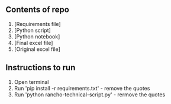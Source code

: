 ## Contents of repo

1. [Requirements file] 
2. [Python script]
3. [Python notebook]
4. [Final excel file] 
5. [Original excel file]  

## Instructions to run 

1. Open terminal 
2. Run 'pip install -r requirements.txt' - remove the quotes
3. Run 'python rancho-technical-script.py' - rermove the quotes